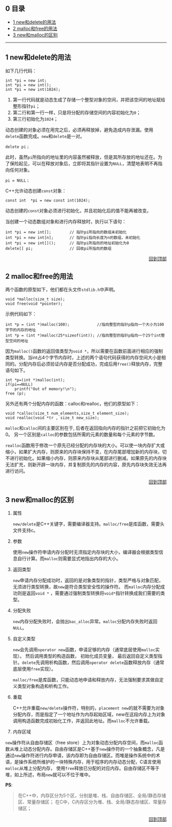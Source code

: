 <h2 id="0">0 目录</h2>

* [1 new和delete的用法](#1)
* [2 malloc和free的用法](#2)
* [3 new和malloc的区别](#3)

***

<h2 id="1">1 new和delete的用法</h2>

如下几行代码：

    int *pi = new int;
    int *pi = new int();
    int *pi = new int(1024);

1. 第一行代码就是动态生成了存储一个整型对象的空间，并把该空间的地址赋给整形指针`pi`；
2. 第二行和第一行一样，只是将分配的存储空间的内容初始化为`0`；
3. 第三行初始化为`1024`；

动态创建的对象必须在用完之后，必须再释放掉，避免造成内存泄漏。使用`delete`函数完成。`new`和`delete`是一对。

    delete pi；

此时，虽然`pi`所指向的地址里的内容虽然被释放，但是其所存放的地址还在。为了保险起见，可以在释放对象后，立即将其指针设置为`NULL`，清楚地表明不再指向任何对象。

    pi = NULL；

C++允许动态创建`const`对象：

    const int  *pi = new const int(1024);

动态创建的`const`对象必须进行初始化，并且初始化后的值不能再被改变。

当创建一个动态数组对象和进行内存释放时，执行以下语句：

    int *pi = new int[];        // 指针pi所指向的数组未初始化
    int *pi = new int[n];       // 指针pi指向长度为n的数组，未初始化
    int *pi = new int[]();      // 指针pi所指向的地址初始化为0
    delete[] pi;                // 回收pi所指向的数组

<div style="text-align: right"><a href="#0">回到顶部</a><a name="_label0"></a></div>

<h2 id="2">2 malloc和free的用法</h2>

两个函数的原型如下，他们都在头文件`stdlib.h`中声明。

    void *malloc(size_t size);
    void free(void *pointer);

示例代码如下：

    int *p = (int *)malloc(100);            //指向整型的指针p指向一个大小为100字节的内存的地址
    int *p = (int *)malloc(25*sizeof(int)); //指向整型的指针p指向一个25个int整型空间的地址

因为`malloc()`函数的返回值类型为`void *`，所以需要在函数前面进行相应的强制类型转换。当int占4个字节内存时，上述的两个语句代码获得的内存空间大小是相同的。分配内存后必须验证内存是否分配成功，完成后用`free()`释放内存，完整语句如下。

    int *p=(int *)malloc(int);
    if(pi==NULL)
        printf("Out of memory!\n");
    free (p);

另外还有两个分配内存的函数：calloc和realloc，他们的原型如下：

    void *calloc(size_t num_elements,size_t element_size);
    void realloc(void *tr , size_t new_size);

`malloc`和`calloc`间的主要区别在于, 后者在返回指向内存的指针之前把它初始化为0。 另一个区别是`calloc`的参数包括所需的元素的数量和每个元素的字节数。

`realloc`函数用于修改一个原先已经分配的内存块的大小。可以使一块内存扩大或缩小，如果扩大内存，则原来的内存块保持不变，在内存尾部增加新的内存块，切不进行初始化。如果缩小内存，则原来内存块从尾部进行删减。如果原先的内存块无法扩充，则新开辟一块内存，并复制原先的内存的内容，原先内存块失效无法再进行访问。

<div style="text-align: right"><a href="#0">回到顶部</a><a name="_label0"></a></div>

<h2 id="3">3 new和malloc的区别</h2>

1. 属性

    `new/delete`是C++关键字，需要编译器支持。`malloc/free`是库函数，需要头文件支持c。

2. 参数

    使用`new`操作符申请内存分配时无须指定内存块的大小，编译器会根据类型信息自行计算。而`malloc`则需要显式地指出内存的大小。

3. 返回类型

    `new`申请内存分配成功时，返回的是对象类型的指针，类型严格与对象匹配，无须进行类型转换，故`new`是符合类型安全性的操作符。 而`malloc`内存分配成功则是返回`void *` ，需要通过强制类型转换将`void*`指针转换成我们需要的类型。

4. 分配失败

    `new`内存分配失败时，会抛出`bac_alloc`异常。`malloc`分配内存失败时返回`NULL`。

5. 自定义类型

    `new`会先调用`operator new`函数，申请足够的内存（通常底层使用`malloc`实现）。 然后调用类型的构造函数， 初始化成员变量， 最后返回自定义类型指针。`delete`先调用析构函数，然后调用`operator delete`函数释放内存（通常底层使用`free`实现）。

    `malloc/free`是库函数，只能动态地申请和释放内存，无法强制要求其做自定义类型对象构造和析构工作。

6. 重载

    C++允许重载`new/delete`操作符，特别的，`placement new`的就不需要为对象分配内存，而是指定了一个地址作为内存起始区域，new在这段内存上为对象调用构造函数完成初始化工作，并返回此地址。而`malloc`不允许重载。

7. 内存区域

`new`操作符从自由存储区（free store）上为对象动态分配内存空间，而`malloc`函数从堆上动态分配内存。自由存储区是C++基于`new`操作符的一个抽象概念，凡是通过`new`操作符进行内存申请，该内存即为自由存储区。而堆是操作系统中的术语，是操作系统所维护的一块特殊内存，用于程序的内存动态分配，C语言使用`malloc`从堆上分配内存， 使用`free`释放已分配的对应内存。自由存储区不等于堆，如上所述，布局`new`就可以不位于堆中。

**PS**:

> 在C++中，内存区分为5个区，分别是堆、栈、自由存储区、全局/静态存储区、常量存储区；
> 在C中，C内存区分为堆、栈、全局/静态存储区、常量存储区；

<div style="text-align: right"><a href="#0">回到顶部</a><a name="_label0"></a></div>